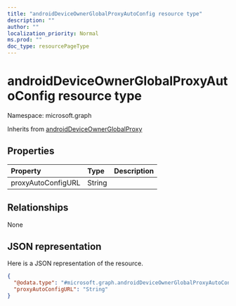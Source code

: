 ```yaml
---
title: "androidDeviceOwnerGlobalProxyAutoConfig resource type"
description: ""
author: ""
localization_priority: Normal
ms.prod: ""
doc_type: resourcePageType
---
```


# androidDeviceOwnerGlobalProxyAutoConfig resource type


Namespace: microsoft.graph




Inherits from [androidDeviceOwnerGlobalProxy](../resources/androiddeviceownerglobalproxy.md)

## Properties
|Property|Type|Description|
|:---|:---|:---|
|proxyAutoConfigURL|String||

## Relationships
None

## JSON representation
Here is a JSON representation of the resource.
<!-- {
  "blockType": "resource",
  "@odata.type": "microsoft.graph.androidDeviceOwnerGlobalProxyAutoConfig"
}
-->
``` json
{
  "@odata.type": "#microsoft.graph.androidDeviceOwnerGlobalProxyAutoConfig",
  "proxyAutoConfigURL": "String"
}
```


